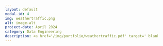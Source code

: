 ```yaml
---
layout: default
modal-id: 4
img: weathertraffic.png
alt: image-alt
project-date: April 2024
category: Data Engineering
description: <a href='/img/portfolio/weathertraffic.pdf' target='_blank'>Weather & Traffic</a>
---
```

